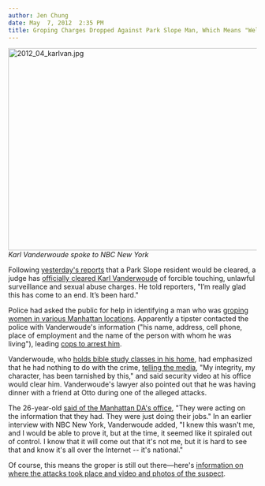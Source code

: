 ```yaml
---
author: Jen Chung
date: May  7, 2012  2:35 PM
title: Groping Charges Dropped Against Park Slope Man, Which Means "Well-Dressed" Groper Is Still On The Loose
---
```


<p><span class="mt-enclosure mt-enclosure-image" style="display: inline;"> </span></p><div class="image-none"> <img alt="2012_04_karlvan.jpg" src="https://web.archive.org/web/20130506052428im_/http://gothamist.com/attachments/jen/2012_04_karlvan.jpg" width="640" height="410"> <br> <i> Karl Vanderwoude spoke to NBC New York </i></div> <p></p>

<p>Following <a href="https://web.archive.org/web/20130506052428/http://gothamist.com/2012/05/06/charges_to_be_dropped_against_well-.php">yesterday&apos;s reports</a> that a Park Slope resident would be cleared, a judge has <a href="https://web.archive.org/web/20130506052428/http://www.nypost.com/p/news/local/manhattan/judge_dismisses_charges_against_71DE4jxHJIOnQQc6yYMhOI">officially cleared Karl  Vanderwoude</a> of forcible touching, unlawful surveillance and sexual abuse charges.  He told reporters, &quot;I&#x2019;m really glad this has come to an end. It&#x2019;s been hard.&quot;</p>

<p>Police had asked the public for help in identifying a man who was <a href="https://web.archive.org/web/20130506052428/http://gothamist.com/2012/04/10/video_photos_well-dressed_groper_on.php">groping women in various Manhattan locations</a>.  Apparently a tipster contacted the police with Vanderwoude&apos;s information (&quot;his name, address, cell phone, place of employment and the name of the person with whom he was living&quot;), leading <a href="https://web.archive.org/web/20130506052428/http://gothamist.com/2012/04/13/cops_questioning_well-dressed_grope.php">cops to arrest him</a>.</p>

<p>Vanderwoude, who <a href="https://web.archive.org/web/20130506052428/http://gothamist.com/2012/04/14/well-dressed_groper_suspect_hosted.php#photo-1">holds bible study classes in his home</a>, had emphasized that he had nothing to do with the crime, <a href="https://web.archive.org/web/20130506052428/http://www.nbcnewyork.com/news/local/Well-Dressed-Groper-Charges-to-be-Dropped-Karl-Vanderwoude-Wrong-Arrest-Lawyer-Says-District-Attorney-Manhattan-150342315.html">telling the media</a>, &quot;My integrity, my character, has been tarnished by this,&quot; and said security video at his office would clear him.  Vanderwoude&apos;s lawyer also pointed out that he was having dinner with a friend at Otto during one of the alleged attacks.</p>

<p>The 26-year-old <a href="https://web.archive.org/web/20130506052428/http://www.nydailynews.com/new-york/tape-receipts-clear-park-slope-man-accused-preppy-groper-grabbed-women-chic-neighborhoods-article-1.1073808">said of the Manhattan DA&apos;s office</a>, &quot;They were acting on the information that they had. They were just doing their jobs.&quot; In an earlier interview with NBC New York, Vanderwoude added,  &quot;I knew this wasn&apos;t me, and I would be able to prove it, but at the time, it seemed like it spiraled out of control. I know that it will come out that it&apos;s not me, but it is hard to see that and know it&apos;s all over the Internet -- it&apos;s national.&quot;</p>

<p>Of course, this means the groper is still out there&#x2014;here&apos;s <a href="https://web.archive.org/web/20130506052428/http://gothamist.com/2012/04/10/video_photos_well-dressed_groper_on.php">information on where the attacks took place and video and photos of the suspect</a>.</p>